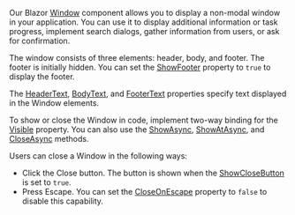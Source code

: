 Our Blazor [Window](https://docs.devexpress.com/Blazor/DevExpress.Blazor.DxWindow) component allows you to display a non-modal window in your application. You can use it to display additional information or task progress, implement search dialogs, gather information from users, or ask for confirmation.

The window consists of three elements: header, body, and footer. The footer is initially hidden. You can set the [ShowFooter](https://docs.devexpress.com/Blazor/DevExpress.Blazor.DxWindow.ShowFooter) property to `true` to display the footer. 

The [HeaderText](https://docs.devexpress.com/Blazor/DevExpress.Blazor.DxWindow.HeaderText), [BodyText](https://docs.devexpress.com/Blazor/DevExpress.Blazor.DxWindow.BodyText), and [FooterText](https://docs.devexpress.com/Blazor/DevExpress.Blazor.DxWindow.FooterText) properties specify text displayed in the Window elements.

To show or close the Window in code, implement two-way binding for the [Visible](https://docs.devexpress.com/Blazor/DevExpress.Blazor.DxWindow.Visible) property. You can also use the [ShowAsync](https://docs.devexpress.com/Blazor/DevExpress.Blazor.DxWindow.ShowAsync(System.Threading.CancellationToken)), [ShowAtAsync](https://docs.devexpress.com/Blazor/DevExpress.Blazor.DxWindow.ShowAtAsync.overloads), and [CloseAsync](https://docs.devexpress.com/Blazor/DevExpress.Blazor.DxWindow.CloseAsync(System.Threading.CancellationToken)) methods. 

Users can close a Window in the following ways:

- Click the Close button. The button is shown when the [ShowCloseButton](https://docs.devexpress.com/Blazor/DevExpress.Blazor.DxWindow.ShowCloseButton) is set to `true`. 
- Press Escape. You can set the [CloseOnEscape](https://docs.devexpress.com/Blazor/DevExpress.Blazor.DxWindow.CloseOnEscape) property to `false` to disable this capability.
